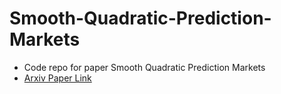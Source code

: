 # Smooth-Quadratic-Prediction-Markets
* Code repo for paper Smooth Quadratic Prediction Markets
* [Arxiv Paper Link](https://arxiv.org/pdf/2505.02959)

